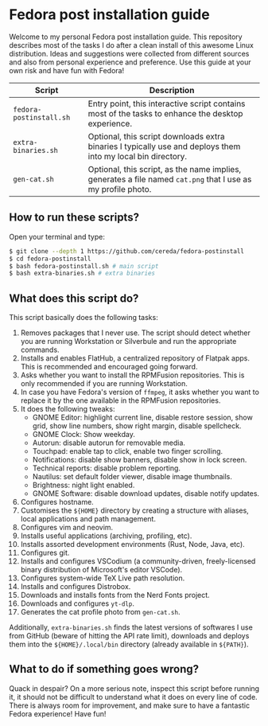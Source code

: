 # Fedora post installation guide

Welcome to my personal Fedora post installation guide. This repository describes most of the tasks I do after a clean install of this awesome
Linux distribution. Ideas and suggestions were collected from different sources and also from personal experience and preference. Use this
guide at your own risk and have fun with Fedora!

| Script                  | Description                                                                                                  |
|-------------------------|--------------------------------------------------------------------------------------------------------------|
| `fedora-postinstall.sh` | Entry point, this interactive script contains most of the tasks to enhance the desktop experience.           |
| `extra-binaries.sh`     | Optional, this script downloads extra binaries I typically use and deploys them into my local bin directory. |
| `gen-cat.sh`            | Optional, this script, as the name implies, generates a file named `cat.png` that I use as my profile photo. |

## How to run these scripts?

Open your terminal and type:

```bash
$ git clone --depth 1 https://github.com/cereda/fedora-postinstall
$ cd fedora-postinstall
$ bash fedora-postinstall.sh # main script
$ bash extra-binaries.sh # extra binaries
```

## What does this script do?

This script basically does the following tasks:

1. Removes packages that I never use. The script should detect whether you are running Workstation or Silverbule and run the
   appropriate commands.
2. Installs and enables FlatHub, a centralized repository of Flatpak apps. This is recommended and encouraged going forward.
3. Asks whether you want to install the RPMFusion repositories. This is only recommended if you are running Workstation.
4. In case you have Fedora's version of `ffmpeg`, it asks whether you want to replace it by the one available in the RPMFusion
   repositories.
5. It does the following tweaks:
   - GNOME Editor: highlight current line, disable restore session, show grid, show line numbers, show right margin, disable
     spellcheck.
   - GNOME Clock: Show weekday.
   - Autorun: disable autorun for removable media.
   - Touchpad: enable tap to click, enable two finger scrolling.
   - Notifications: disable show banners, disable show in lock screen.
   - Technical reports: disable problem reporting.
   - Nautilus: set default folder viewer, disable image thumbnails.
   - Brightness: night light enabled.
   - GNOME Software: disable download updates, disable notify updates.
6. Configures hostname.
7. Customises the `${HOME}` directory by creating a structure with aliases, local applications and path management.
8. Configures vim and neovim.
9. Installs useful applications (archiving, profiling, etc).
10. Installs assorted development environments (Rust, Node, Java, etc).
11. Configures git.
12. Installs and configures VSCodium (a community-driven, freely-licensed binary distribution of Microsoft's editor VSCode).
13. Configures system-wide TeX Live path resolution.
14. Installs and configures Distrobox.
15. Downloads and installs fonts from the Nerd Fonts project.
16. Downloads and configures `yt-dlp`.
17. Generates the cat profile photo from `gen-cat.sh`.

Additionally, `extra-binaries.sh` finds the latest versions of softwares I use from GitHub (beware of hitting the API rate limit),
downloads and deploys them into the `${HOME}/.local/bin` directory (already available in `${PATH}`).

## What to do if something goes wrong?

Quack in despair? On a more serious note, inspect this script before running it, it should not be difficult to understand what it
does on every line of code. There is always room for improvement, and make sure to have a fantastic Fedora experience! Have fun!